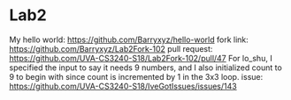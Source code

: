 # Lab2
My hello world: https://github.com/Barryxyz/hello-world
fork link: https://github.com/Barryxyz/Lab2Fork-102
pull request: https://github.com/UVA-CS3240-S18/Lab2Fork-102/pull/47
For lo_shu, I specified the input to say it needs 9 numbers, and I also initialized count to 9 to begin with since count is incremented by 1 in the 3x3 loop.
issue: https://github.com/UVA-CS3240-S18/IveGotIssues/issues/143
